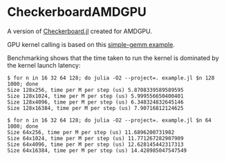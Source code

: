 # CheckerboardAMDGPU

A version of [Checkerboard.jl](https://github.com/cohensbw/Checkerboard.jl) created
for AMDGPU.

GPU kernel calling is based on this [simple-gemm example](https://github.com/williamfgc/simple-gemm/tree/main/julia/GemmDenseAMDGPU/src).

Benchmarking shows that the time taken to run the kernel is
dominated by the kernel launch latency:

```
$ for n in 16 32 64 128; do julia -O2 --project=. example.jl $n 128 1000; done
Size 128x256, time per M per step (us) 5.8708339589589595
Size 128x1024, time per M per step (us) 5.999556650400401
Size 128x4096, time per M per step (us) 6.348324832645146
Size 128x16384, time per M per step (us) 7.90716812124625

$ for n in 16 32 64 128; do julia -O2 --project=. example.jl $n 64 1000; done
Size 64x256, time per M per step (us) 11.6896200731982
Size 64x1024, time per M per step (us) 11.771267282907909
Size 64x4096, time per M per step (us) 12.628145442317313
Size 64x16384, time per M per step (us) 14.428985047547549
```
